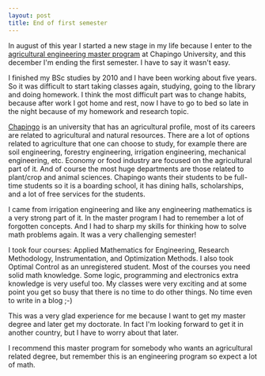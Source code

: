 ```yaml
---
layout: post
title: End of first semester
---
```


In august of this year I started a new stage in my life because I enter to the <a href="http://portal.chapingo.mx/iauia/" target="_blank">agricultural engineering master program</a> at Chapingo University, and this december I'm ending the first semester. I have to say it wasn't easy.

I finished my BSc studies by 2010 and I have been working about five years. So it was difficult to start taking classes again, studying, going to the library and doing homework. I think the most difficult part was to change habits, because after work I got home and rest, now I have to go to bed so late in the night because of my homework and research topic.

<a href="http://chapingo.mx/" target="_blank">Chapingo</a> is an university that has an agricultural profile, most of its careers are related to agricultural and natural resources. There are a lot of options related to agriculture that one can choose to study, for example there are soil engineering, forestry engineering, irrigation engineering, mechanical engineering, etc. Economy or food industry are focused on the agricultural part of it. And of course the most huge departments are those related to plant/crop and animal sciences. Chapingo wants their students to be full-time students so it is a boarding school, it has dining halls, scholarships, and a lot of free services for the students.

I came from irrigation engineering and like any engineering mathematics is a very strong part of it. In the master program I had to remember a lot of forgotten concepts. And I had to sharp my skills for thinking how to solve math problems again. It was a very challenging semester!

I took four courses: Applied Mathematics for Engineering, Research Methodology, Instrumentation, and Optimization Methods. I also took Optimal Control as an unregistered student. Most of the courses you need solid math knowledge. Some logic, programming and electronics extra knowledge is very useful too. My classes were very exciting and at some point you get so busy that there is no time to do other things. No time even to write in a blog ;-)

This was a very glad experience for me because I want to get my master degree and later get my doctorate. In fact I'm looking forward to get it in another country, but I have to worry about that later.

I recommend this master program for somebody who wants an agricultural related degree, but remember this is an engineering program so expect a lot of math.
